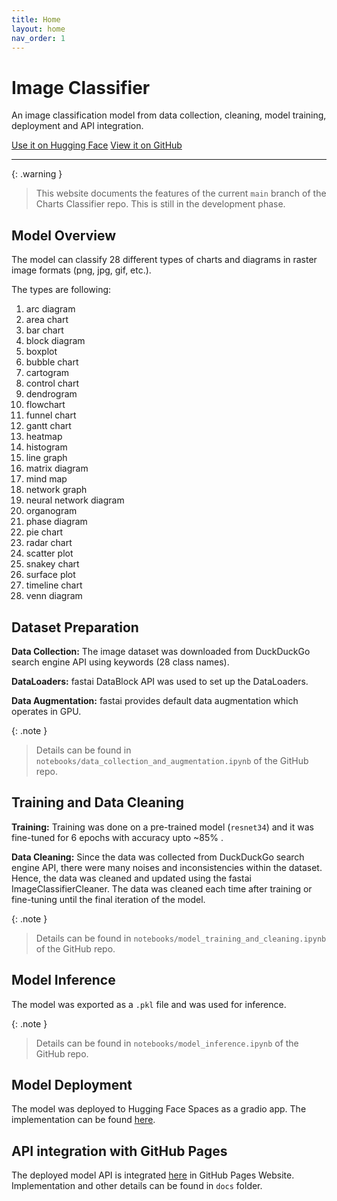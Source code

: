 ```yaml
---
title: Home
layout: home
nav_order: 1
---
```


# Image Classifier

<p>An image classification model from data collection, cleaning, model training, deployment and API integration.</p>

<p>
    <a href="https://huggingface.co/spaces/abir0/charts-classifier" target="_blank" class="btn btn-primary fs-5 mb-4 mb-md-0 mr-2">Use it on Hugging Face</a>
    <a href="https://github.com/abir0/Charts-Classifier" target="_blank" class="btn fs-5 mb-4 mb-md-0">View it on GitHub</a>
</p>

<hr>

{: .warning }
> This website documents the features of the current `main` branch of the Charts Classifier repo. This is still in the development phase.

## Model Overview

The model can classify 28 different types of charts and diagrams in raster image formats (png, jpg, gif, etc.). <br/>

The types are following: <br/>

1. arc diagram
2. area chart
3. bar chart
4. block diagram
5. boxplot
6. bubble chart
7. cartogram
8. control chart
9. dendrogram
10. flowchart
11. funnel chart
12. gantt chart
13. heatmap
14. histogram
15. line graph
16. matrix diagram
17. mind map
18. network graph
19. neural network diagram
20. organogram
21. phase diagram
22. pie chart
23. radar chart
24. scatter plot
25. snakey chart
26. surface plot
27. timeline chart
28. venn diagram


## Dataset Preparation

**Data Collection:** The image dataset was downloaded from DuckDuckGo search engine API using keywords (28 class names). <br/>

**DataLoaders:** fastai DataBlock API was used to set up the DataLoaders. <br/>

**Data Augmentation:** fastai provides default data augmentation which operates in GPU. <br/>

{: .note }
> Details can be found in `notebooks/data_collection_and_augmentation.ipynb` of the GitHub repo.


## Training and Data Cleaning

**Training:** Training was done on a pre-trained model (`resnet34`) and it was fine-tuned for 6 epochs with accuracy upto ~85% . <br/>

**Data Cleaning:** Since the data was collected from DuckDuckGo search engine API, there were many noises and inconsistencies within the dataset. Hence, the data was cleaned and updated using the fastai ImageClassifierCleaner. The data was cleaned each time after training or fine-tuning until the final iteration of the model. <br/>

{: .note }
> Details can be found in `notebooks/model_training_and_cleaning.ipynb` of the GitHub repo.


## Model Inference

The model was exported as a `.pkl` file and was used for inference.

{: .note }
> Details can be found in `notebooks/model_inference.ipynb` of the GitHub repo.


## Model Deployment

The model was deployed to Hugging Face Spaces as a gradio app. The implementation can be found [here](https://huggingface.co/spaces/abir0/charts-classifier). <br/>


## API integration with GitHub Pages

The deployed model API is integrated [here](https://abir0.github.io/Charts-Classifier/) in GitHub Pages Website. Implementation and other details can be found in `docs` folder.
